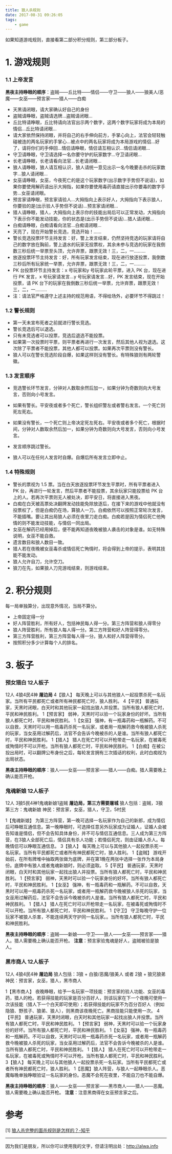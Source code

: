 ```yaml
---
title: 狼人杀规则
date: 2017-08-31 09:26:05
tags:
    - game
---
```



如果知道游戏规则，直接看第二部分积分规则，第三部分板子。

<!-- more -->

# 1. 游戏规则
### 1.1 上帝发言
**黑夜主持睁眼的顺序**：盗贼——丘比特——情侣——守卫——狼人——狼美人/恶魔——女巫——预言家——猎人——白痴

- 天黑请闭眼，请大家确认好自己的身份
- 盗贼请睁眼，盗贼请选牌…盗贼请闭眼…
- 丘比特请睁眼，丘比特请向法官出示两个数字，这两个数字玩家将成为本局的情侣…丘比特请闭眼…
- 请大家依然保持闭眼，并将自己的右手伸向前方，手掌心向上，法官会轻轻触碰被连的两名玩家的手掌心…被点中的两名玩家将成为本局游戏的情侣…好了，请将你们的手伸回…情侣请睁眼，情侣请互相认识…情侣请闭眼…
- 守卫请睁眼，守卫请选择一名你要守护的玩家数字…守卫请闭眼…
- 长老请睁眼，长老请看向法官…长老请闭眼…
- 狼人请睁眼，狼人请互相认识，狼人请统一意见出示一名今晚要击杀的玩家数字…狼人请闭眼…
- 女巫请睁眼，女巫，今夜死亡的是这个玩家数字(出示数字手势但不说话)，如果你要使用解药请出示大拇指，如果你要使用毒药请直接出示你要毒的数字手势…女巫请闭眼。
- 预言家请睁眼，预言家请验人…大拇指向上表示好人，大拇指向下表示狼人，你要验的是(出示验人手势但不说话)…预言家请闭眼…
- 猎人请睁眼，猎人，大拇指向上表示你的技能出局后可以正常发动，大拇指向下表示你不能发动技能，你的状态是(出示手势但不说话)…猎人请闭眼…
- 白痴请睁眼，白痴请看向法官…白痴请闭眼…
- 天亮了，现在开始警长竞选，竞选开始！……
- 警长竞选投票环节主持发言：好，警上发言结束，仍然坚持竞选的玩家请将自己的数字放在胸前，警上退水的玩家无投票权，其余未参与竞选的玩家在我倒数三秒后统一举票至头顶，允许弃票，跟票无效！三，二，一………
- 放逐投票环节主持发言：好，所有玩家发言结束，现在进行放逐投票，我倒数三秒后所有玩家统一举票，允许弃票，跟票无效！三，二，一………
- PK 台投票环节主持发言：x 号玩家和y 号玩家此轮平票，进入 PK 台，现在进行 PK 发言，x 号玩家请发言…y 号玩家请发言…好，PK 发言结束，现在开始投票，请 PK 台下的玩家在我倒数三秒后统一举票，允许弃票，跟票无效！三，二，一………
- 注：请法官严格遵守上述主持的规范用语，不得给场外，必要环节不得跳过！

### 1.2 警长规则

- 第一天未宣布死者之前就进行警长竞选。
- 警长竞选后可以退选。
- 只有未竞选者可以投票，竞选后退选不能投票。
- 如果第一次投票时平票，则平票者再进行一次发言，然后其他人视为退选。这次除了平票者不能投票，其他人都可以投票。如果再次平票则没有警长。
- 狼人可以在警长竞选阶段自爆，如果这样则没有警长。有特殊狼则有两轮警徽。


### 1.3 发言顺序

- 竞选警长环节发言，分钟对人数取余然后加一，如果分钟为奇数则向大号发言，否则向小号发言。
- 如果有警长。平安夜或者多个死亡，警长组织警左或者警右发言。一个死亡则死左死右。
- 如果没有警长，一个死亡则上帝决定死左死右。平安夜或者多个死亡，根据时间，分钟对人数取余然后加一，如果分钟为奇数则向大号发言，否则向小号发言。
- 发言顺序跳过警长。

- 狼人可以在任何人发言时自爆。自爆后所有发言立即中止。

### 1.4 特殊规则

- 警长的票视为 1.5 票。当在白天放逐投票环节发生平票时，所有平票者进入 PK 台，再进行一轮发言，然后平票者不能投票，其余玩家只能投票给 PK 台上的人。若再次平票则无人被处决，即平安日，将直接进入黑夜。
- 白痴在白天被高票处决翻牌发动技能免除放逐后，在接下来的游戏中他就没有投票权了，但是白痴仍在场，算狼人一刀。白痴依然可以按照正常轮次发言，不能插嘴。要让其出局狼人必须在夜里刀走白痴。白痴若是因为情侣死亡他殉情的则不能发动技能，与情侣一同出局。
- 女巫在解药已经用掉后，便不能再知道夜晚被狼人袭击的对象是谁。如无特殊说明，女巫不能自救。
- 遗言数目和狼人数目一致。
- 猎人若在夜晚被女巫毒杀或情侣死亡殉情时，将会得到上帝的提示，表明其技能不能发动。
- 狼人允许自刀，允许空刀。
- 狼刀在先，如果狼人刀完游戏结束，则游戏结束。

# 2. 积分规则
每一局单独算分，出现意外情况，当局不算分。

- 上帝固定得一分
- 好人阵营胜利，所有好人，包括神民每人得一分。第三方阵营和狼人得零分
- 狼人阵营胜利，所有狼人每人得一分。第三方阵营和好人阵营得零分。
- 第三方阵营胜利，第三方阵营每人得一分。狼人和好人阵营得零分。
- 按照积分多少计算每个人的排名。

# 3. 板子
### 预女猎白 12人板子 
12人 4狼4民4神 **屠边局**
4【狼人】 每天晚上可以与其他狼人一起投票杀死一名玩家。当所有平民都死亡或者所有神民都死亡时，狼人胜利。
4【平民】 普通玩家，天黑时闭眼，白天时和其他玩家一起找出狼人并投票。当所有狼人都死亡时，平民和神民胜利。
1【预言家】 弱神，天黑时可以验一个玩家身份的好坏。当所有狼人都死亡时，平民和神民胜利。
1【女巫】 强神，有一瓶毒药和一瓶解药。不可以自救，天黑时可以用一瓶毒药杀死一名玩家，或者用一瓶解药救今晚被狼人杀死的玩家，当女巫用过解药后，法官不会告诉今晚被杀的人是谁。当所有狼人都死亡时，平民和神民胜利。
1【猎人】 猎人在死亡时可以开枪带走一名玩家，在被毒死或殉情时不可以开枪。当所有狼人都死亡时，平民和神民胜利。
1【白痴】在被公投出局时，可以翻牌公布身份之后，每轮发言拥有三次插话的权利，此时白痴视为出局状态。

**黑夜主持睁眼的顺序**：狼人——女巫——预言家——猎人——白痴。猎人需要晚上确认能否开枪。

### 鬼魂新娘 12人板子 
12人 3狼5民4神1鬼魂新娘1盗贼 **屠边局，第三方需要屠城**
狼人包括：盗贼，3狼
第三方：鬼魂新娘
神民：预言家，女巫，猎人，守卫，5村民

1【鬼魂新娘】 为第三方阵营，第一晚可选择一名玩家作为自己的新郎，成为情侣后可睁眼互通信息。第一晚睁眼时，可选择任意另外玩家成为证婚人，证婚人会被告知谁是情侣，但不会告知具体身份，并不可与情侣互通信息。三人成为第三方阵营，在3狼人全部死亡后，情侣具有杀人功能；若情侣死完，则由证婚人杀人。每晚情侣可以睁眼互通信息。
3【狼人】 每天晚上可以与其他狼人一起投票杀死一名玩家。当所有平民都死亡或者所有神民都死亡时，狼人胜利。
1【盗贼】 游戏开始前，在所有牌堆中抽取两张做为底牌，并在第1晚在两张中选择一张作为本局身份。底牌中有狼人或者鬼魂新娘时，则必须盗取。
5【平民】 普通玩家，天黑时闭眼，白天时和其他玩家一起找出狼人并投票。当所有狼人都死亡时，平民和神民胜利。
1【预言家】 弱神，天黑时可以验一个玩家身份的好坏。当所有狼人都死亡时，平民和神民胜利。
1【女巫】 强神，有一瓶毒药和一瓶解药。不可以自救，天黑时可以用一瓶毒药杀死一名玩家，或者用一瓶解药救今晚被狼人杀死的玩家，当女巫用过解药后，法官不会告诉今晚被杀的人是谁。当所有狼人都死亡时，平民和神民胜利。
1【猎人】 猎人在死亡时可以开枪带走一名玩家，在被毒死或殉情时不可以开枪。当所有狼人都死亡时，平民和神民胜利。
1【守卫】 守卫每晚守护一位玩家不被狼人杀害，不能连续两天守护同一名玩家。。当所有狼人都死亡时，平民和神民胜利。

**黑夜主持睁眼的顺序**：盗贼——新娘——守卫——狼人——女巫——预言家——猎人。猎人需要晚上确认能否开枪。
**注意**：预言家验鬼魂是好人，盗贼被验是狼人。


### 黑市商人 12人板子 
12人 4狼4民4神 **屠边局**
狼人包括：3狼 + 白狼/恶魔/狼美人 或者 2狼 + 狼兄狼弟
神民：预言家，女巫，猎人，黑市商人

1【黑市商人】 夜晚睁眼，给予一名玩家一项技能：预言家的验人功能、女巫的毒药，猎人的枪。若获得技能的玩家是百分百好人，则该玩家在下一个夜晚可使用一次该技能（猎人下一个白天即可使用）；若获得技能的玩家不为百分百好人（例如隐狼、野孩子、狼弟、狼人），则黑商该夜晚死亡。黑商技能只能使用一次。
4【平民】 普通玩家，天黑时闭眼，白天时和其他玩家一起找出狼人并投票。当所有狼人都死亡时，平民和神民胜利。
1【预言家】 弱神，天黑时可以验一个玩家身份的好坏。当所有狼人都死亡时，平民和神民胜利。
1【女巫】 强神，有一瓶毒药和一瓶解药。不可以自救，天黑时可以用一瓶毒药杀死一名玩家，或者用一瓶解药救今晚被狼人杀死的玩家，当女巫用过解药后，法官不会告诉今晚被杀的人是谁。当所有狼人都死亡时，平民和神民胜利。
1【猎人】 猎人在死亡时可以开枪带走一名玩家，在被毒死或殉情时不可以开枪。当所有狼人都死亡时，平民和神民胜利。
3【狼人】 每天晚上可以与其他狼人一起投票杀死一名玩家。当所有平民都死亡或者所有神民都死亡时，狼人胜利。
1【恶魔】狼人阵营，与狼人一起睁眼杀人。恶魔每晚单独睁眼验证一名玩家的身份。恶魔不会死在夜里，不能自刀也不能自爆。

**黑夜主持睁眼的顺序**：狼人——女巫——预言家——黑市商人——猎人——恶魔。猎人需要晚上确认能否开枪。
**注意**：注意黑商得在女巫预言家之后。

# 参考
[1] [狼人杀完整的面杀规则是怎样的？-知乎](https://www.zhihu.com/question/49708406)

----

因为我们是朋友，所以你可以使用我的文字，但请注明出处：http://alwa.info

